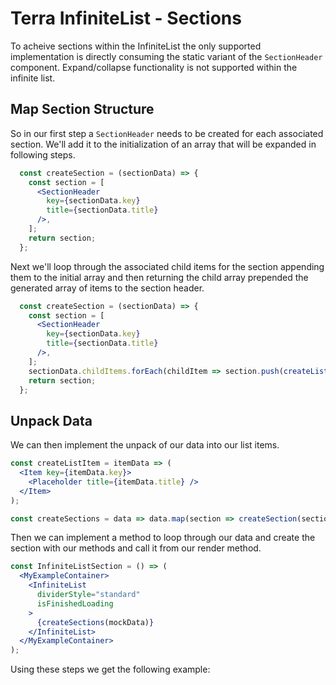 # Terra InfiniteList - Sections

To acheive sections within the InfiniteList the only supported implementation is directly consuming the static variant of the `SectionHeader` component. Expand/collapse functionality is not supported within the infinite list. 

## Map Section Structure
So in our first step a `SectionHeader` needs to be created for each associated section. We'll add it to the initialization of an array that will be expanded in following steps.
```jsx
  const createSection = (sectionData) => {
    const section = [
      <SectionHeader
        key={sectionData.key}
        title={sectionData.title}
      />,
    ];
    return section;
  };
```
Next we'll loop through the associated child items for the section appending them to the initial array and then returning the child array prepended the generated array of items to the section header.
```jsx
  const createSection = (sectionData) => {
    const section = [
      <SectionHeader
        key={sectionData.key}
        title={sectionData.title}
      />,
    ];
    sectionData.childItems.forEach(childItem => section.push(createListItem(childItem)));
    return section;
  };
```
## Unpack Data
We can then implement the unpack of our data into our list items.
```jsx
const createListItem = itemData => (
  <Item key={itemData.key}>
    <Placeholder title={itemData.title} />
  </Item>
);

const createSections = data => data.map(section => createSection(section));
```
Then we can implement a method to loop through our data and create the section with our methods and call it from our render method.
```jsx
const InfiniteListSection = () => (
  <MyExampleContainer>
    <InfiniteList
      dividerStyle="standard"
      isFinishedLoading
    >
      {createSections(mockData)}
    </InfiniteList>
  </MyExampleContainer>
);
```

Using these steps we get the following example:
